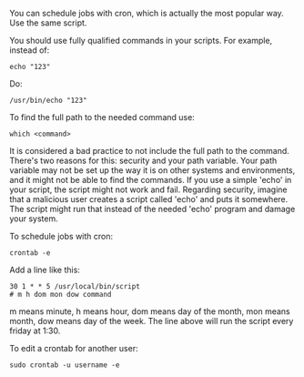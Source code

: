 You can schedule jobs with cron, which is actually the most popular way. Use 
the same script.

You should use fully qualified commands in your scripts. For example, instead
of:

	echo "123"

Do:
	
	/usr/bin/echo "123"

To find the full path to the needed command use:

	which <command>

It is considered a bad practice to not include the full path to the command.
There's two reasons for this: security and your path variable. Your path 
variable may not be set up the way it is on other systems and environments, and
it might not be able to find the commands. If you use a simple 'echo' in your
script, the script might not work and fail. Regarding security, imagine that a
malicious user creates a script called 'echo' and puts it somewhere. The script
might run that instead of the needed 'echo' program and damage your system.

To schedule jobs with cron:

	crontab -e

Add a line like this:

	30 1 * * 5 /usr/local/bin/script
	# m h dom mon dow command

m means minute, h means hour, dom means day of the month, mon means month, dow 
means day of the week. The line above will run the script every friday at 1:30.

To edit a crontab for another user:

	sudo crontab -u username -e 
